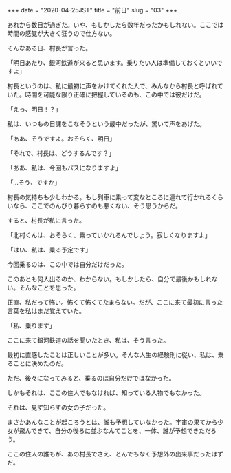 +++
date = "2020-04-25JST"
title = "前日"
slug = "03"
+++

あれから数日が過ぎた。いや、もしかしたら数年だったかもしれない。ここでは時間の感覚が大きく狂うので仕方ない。

そんなある日、村長が言った。

「明日あたり、銀河鉄道が来ると思います。乗りたい人は準備しておくといいですよ」

村長というのは、私に最初に声をかけてくれた人で、みんなから村長と呼ばれていた。時間を可能な限り正確に把握しているのも、この中では彼だけだ。

「えっ、明日！？」

私は、いつもの日課をこなそうという最中だったが、驚いて声をあげた。

「ああ、そうですよ。おそらく、明日」

「それで、村長は、どうするんです？」

「ああ、私は、今回もパスになりますよ」

「...そう、ですか」

村長の気持ちも少しわかる。もし列車に乗って変なところに連れて行かれるくらいなら、ここでのんびり暮らすのも悪くない、そう思うからだ。

すると、村長が私に言った。

「北村くんは、おそらく、乗っていかれるんでしょう。寂しくなりますよ」

「はい、私は、乗る予定です」

今回乗るのは、この中では自分だけだった。

このあとも何人出るのか、わからない。もしかしたら、自分で最後かもしれない。そんなことを思った。

正直、私だって怖い。怖くて怖くてたまらない。だが、ここに来て最初に言った言葉を私はまだ覚えていた。

「私、乗ります」

ここに来て銀河鉄道の話を聞いたとき、私は、そう言った。

最初に直感したことは正しいことが多い。そんな人生の経験則に従い、私は、乗ることに決めたのだ。

ただ、後々になってみると、乗るのは自分だけではなかった。

しかもそれは、ここの住人でもなければ、知っている人物でもなかった。

それは、見ず知らずの女の子だった。

まさかあんなことが起ころうとは、誰も予想していなかった。宇宙の果てから少女が飛んできて、自分の後ろに並ぶなんてことを、一体、誰が予想できただろう。

ここの住人の誰もが、あの村長でさえ、とんでもなく予想外の出来事だったはずだ。

